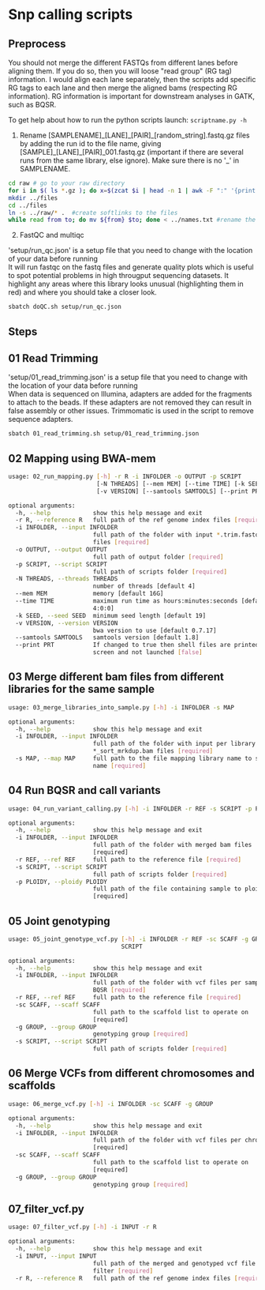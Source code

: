 # Snp calling scripts

## Preprocess

You should not merge the different FASTQs from different lanes before aligning them. If you do so, then you will loose "read group" (RG tag) information. I would align each lane separately, then the scripts add specific RG tags to each lane and then merge the aligned bams (respecting RG information). RG information is important for downstream analyses in GATK, such as  BQSR.  

To get help about how to run the python scripts launch: `scriptname.py -h`

1. Rename [SAMPLENAME]\_[LANE]\_[PAIR]\_[random_string].fastq.gz files by adding the run id to the file name, giving [SAMPLE]\_[LANE]\_[PAIR]\_001.fastq.gz (important if there are several runs from the same library, else ignore). Make sure there is no '_' in SAMPLENAME.  

```bash
cd raw # go to your raw directory
for i in $( ls *.gz ); do x=$(zcat $i | head -n 1 | awk -F ":" '{print $2}');  sam=$(echo $i | awk -F "_" '{print $1}'); lane=$(echo $i | awk -F "_" '{print $2}');read=$(echo $i | awk -F "_" '{print $3}'); echo -e ${i}'\t'${sam}_${x}_${lane}_${read}_001.fastq.gz; done > ../names.txt  #create a table to rename files
mkdir ../files
cd ../files
ln -s ../raw/* .  #create softlinks to the files
while read from to; do mv ${from} $to; done < ../names.txt #rename the files
```

2. FastQC and multiqc

'setup/run_qc.json' is a setup file that you need to change with the location of your data before running  
It will run fastqc on the fastq files and generate quality plots which is useful to spot potential problems in high througput sequencing datasets. It highlight any areas where this library looks unusual (highlighting them in red) and where you should take a closer look.  

```bash
sbatch doQC.sh setup/run_qc.json
```

## Steps

## 01 Read Trimming

'setup/01_read_trimming.json' is a setup file that you need to change with the location of your data before running  
When data is sequenced on Illumina, adapters are added for the fragments to attach to the beads. If these adapters are not removed they can result in false assembly or other issues. Trimmomatic is used in the script to remove sequence adapters.  

```bash
sbatch 01_read_trimming.sh setup/01_read_trimming.json
```

## 02 Mapping using BWA-mem

```bash
usage: 02_run_mapping.py [-h] -r R -i INFOLDER -o OUTPUT -p SCRIPT
                         [-N THREADS] [--mem MEM] [--time TIME] [-k SEED]
                         [-v VERSION] [--samtools SAMTOOLS] [--print PRT]

optional arguments:
  -h, --help            show this help message and exit
  -r R, --reference R   full path of the ref genome index files [required]
  -i INFOLDER, --input INFOLDER
                        full path of the folder with input *.trim.fastq.gz
                        files [required]
  -o OUTPUT, --output OUTPUT
                        full path of output folder [required]
  -p SCRIPT, --script SCRIPT
                        full path of scripts folder [required]
  -N THREADS, --threads THREADS
                        number of threads [default 4]
  --mem MEM             memory [default 16G]
  --time TIME           maximum run time as hours:minutes:seconds [default
                        4:0:0]
  -k SEED, --seed SEED  minimum seed length [default 19]
  -v VERSION, --version VERSION
                        bwa version to use [default 0.7.17]
  --samtools SAMTOOLS   samtools version [default 1.8]
  --print PRT           If changed to true then shell files are printed to
                        screen and not launched [false]
```

## 03 Merge different bam files from different libraries for the same sample

```bash
usage: 03_merge_libraries_into_sample.py [-h] -i INFOLDER -s MAP

optional arguments:
  -h, --help            show this help message and exit
  -i INFOLDER, --input INFOLDER
                        full path of the folder with input per library
                        *_sort_mrkdup.bam files [required]
  -s MAP, --map MAP     full path to the file mapping library name to sample
                        name [required]
```

## 04 Run BQSR and call variants

```bash
usage: 04_run_variant_calling.py [-h] -i INFOLDER -r REF -s SCRIPT -p PLOIDY

optional arguments:
  -h, --help            show this help message and exit
  -i INFOLDER, --input INFOLDER
                        full path of the folder with merged bam files
                        [required]
  -r REF, --ref REF     full path to the reference file [required]
  -s SCRIPT, --script SCRIPT
                        full path of scripts folder [required]
  -p PLOIDY, --ploidy PLOIDY
                        full path of the file containing sample to ploidy map
                        [required]
```

## 05 Joint genotyping

```bash
usage: 05_joint_genotype_vcf.py [-h] -i INFOLDER -r REF -sc SCAFF -g GROUP -s
                                SCRIPT

optional arguments:
  -h, --help            show this help message and exit
  -i INFOLDER, --input INFOLDER
                        full path of the folder with vcf files per sample of
                        BQSR [required]
  -r REF, --ref REF     full path to the reference file [required]
  -sc SCAFF, --scaff SCAFF
                        full path to the scaffold list to operate on
                        [required]
  -g GROUP, --group GROUP
                        genotyping group [required]
  -s SCRIPT, --script SCRIPT
                        full path of scripts folder [required]
```

## 06 Merge VCFs from different chromosomes and scaffolds

```bash
usage: 06_merge_vcf.py [-h] -i INFOLDER -sc SCAFF -g GROUP

optional arguments:
  -h, --help            show this help message and exit
  -i INFOLDER, --input INFOLDER
                        full path of the folder with vcf files per chromosome
                        [required]
  -sc SCAFF, --scaff SCAFF
                        full path to the scaffold list to operate on
                        [required]
  -g GROUP, --group GROUP
                        genotyping group [required]
```

## 07_filter_vcf.py

```bash
usage: 07_filter_vcf.py [-h] -i INPUT -r R

optional arguments:
  -h, --help            show this help message and exit
  -i INPUT, --input INPUT
                        full path of the merged and genotyped vcf file to
                        filter [required]
  -r R, --reference R   full path of the ref genome index files [required]
```
